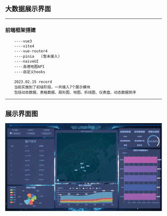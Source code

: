 ## 大数据展示界面

----
### 前端框架搭建
```
    ----vue3
    ----vite4
    ----vue-router4
    ----pinia   (暂未接入)
    ----naiveUI
    ----高德地图API
    ----自定义hooks
    
    2023.02.15 record
    当前实施到了初级阶段，一共接入7个展示模块
    包括动态数据、表格数据、扇形图、地图、折线图、仪表盘、动态数据排序
```
----
## 展示界面图

![img.png](img.png)